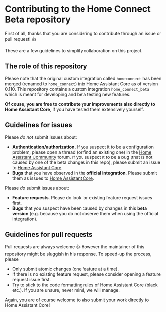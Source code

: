 # Contributing to the Home Connect Beta repository

First of all, thanks that you are considering to contribute through an issue or pull request! :+1:

These are a few guidelines to simplify collaboration on this project.

## The role of this repository

Please note that the original custom integration called `homeconnect` has been merged (renamed to `home_connect`) into Home Assistant Core as of version 0.110. This repository contains a custom integration `home_connect_beta` which is meant for developing and beta testing new features.

**Of couse, you are free to contribute your improvements also directly to Home Assistant Core**, if you have tested them extensively yourself.

## Guidelines for issues

Please *do not* submit issues about:

- **Authentication/authorization.** If you suspect it to be a configuration problem, please open a thread (or find an existing one) in the [Home Assistant Community](https://community.home-assistant.io/) forum. If you suspect it to be a bug (that is not caused by one of the beta changes in this repo), please submit an issue to [Home Assistant Core](https://github.com/home-assistant/core/issues).
- **Bugs** that you have observed in the **official integration**. Please submit them as issues to [Home Assistant Core](https://github.com/home-assistant/core/issues).

Please *do* submit issues about:

- **Feature requests**. Please do look for existing feature request issues first.
- **Bugs** that you suspect have been caused by changes in this **beta version** (e.g. because you do not observe them when using the official integration).

## Guidelines for pull requests

Pull requests are always welcome :+1: However the maintainer of this repository might be sluggish in his response. To speed-up the process, please

- Only submit atomic changes (one feature at a time).
- If there is no existing feature request, please consider opening a feature request issue first.
- Try to stick to the code formatting rules of Home Assistant Core (black etc.). If you are unsure, never mind, we will manage.

Again, you are of course welcome to also submit your work directly to Home Assistant Core!